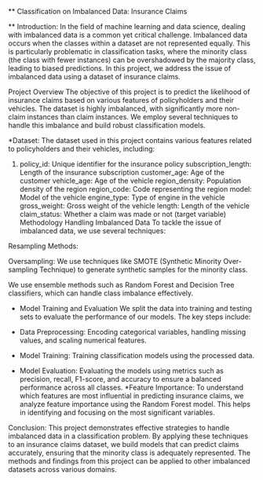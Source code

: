** Classification on Imbalanced Data: Insurance Claims

** Introduction:
In the field of machine learning and data science, dealing with imbalanced data is a common yet critical challenge. Imbalanced data occurs when the classes within a dataset are not represented equally. This is particularly problematic in classification tasks, where the minority class (the class with fewer instances) can be overshadowed by the majority class, leading to biased predictions. In this project, we address the issue of imbalanced data using a dataset of insurance claims.

Project Overview
The objective of this project is to predict the likelihood of insurance claims based on various features of policyholders and their vehicles. The dataset is highly imbalanced, with significantly more non-claim instances than claim instances. We employ several techniques to handle this imbalance and build robust classification models.

*Dataset:
The dataset used in this project contains various features related to policyholders and their vehicles, including:

1. policy_id: Unique identifier for the insurance policy
subscription_length: Length of the insurance subscription
customer_age: Age of the customer
vehicle_age: Age of the vehicle
region_density: Population density of the region
region_code: Code representing the region
model: Model of the vehicle
engine_type: Type of engine in the vehicle
gross_weight: Gross weight of the vehicle
length: Length of the vehicle
claim_status: Whether a claim was made or not (target variable)
Methodology
Handling Imbalanced Data
To tackle the issue of imbalanced data, we use several techniques:

Resampling Methods:

Oversampling: We use techniques like SMOTE (Synthetic Minority Over-sampling Technique) to generate synthetic samples for the minority class.

We use ensemble methods such as Random Forest and Decision Tree classifiers, which can handle class imbalance effectively.

* Model Training and Evaluation
We split the data into training and testing sets to evaluate the performance of our models. The key steps include:

* Data Preprocessing: Encoding categorical variables, handling missing values, and scaling numerical features.
* Model Training: Training classification models using the processed data.
* Model Evaluation: Evaluating the models using metrics such as precision, recall, F1-score, and accuracy to ensure a balanced performance across all classes.
*Feature Importance:
To understand which features are most influential in predicting insurance claims, we analyze feature importance using the Random Forest model. This helps in identifying and focusing on the most significant variables.

Conclusion:
This project demonstrates effective strategies to handle imbalanced data in a classification problem. By applying these techniques to an insurance claims dataset, we build models that can predict claims accurately, ensuring that the minority class is adequately represented. The methods and findings from this project can be applied to other imbalanced datasets across various domains.
